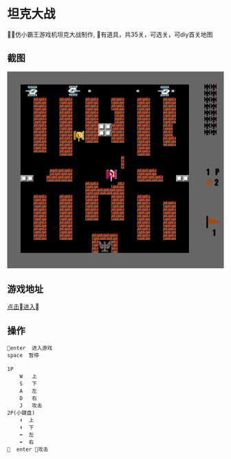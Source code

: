# 坦克大战
仿小霸王游戏机坦克大战制作, 有道具，共35关，可选关，可diy首关地图

## 截图
![](./public/demo.png)

## 游戏地址

[点击进入](https://braised-cakes.github.io/tank/index.html)

## 操作

```
enter  进入游戏
space  暂停

1P 
    W   上
    S   下
    A   左
    D   右
    J   攻击
2P(小键盘)
    ⬆️  上
    ⬇️  下
    ⬅️  左
    ➡️  右
  enter 攻击
```
